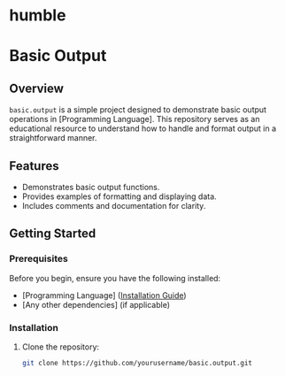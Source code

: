 # humble
# Basic Output

## Overview

`basic.output` is a simple project designed to demonstrate basic output operations in [Programming Language]. This repository serves as an educational resource to understand how to handle and format output in a straightforward manner.

## Features

- Demonstrates basic output functions.
- Provides examples of formatting and displaying data.
- Includes comments and documentation for clarity.

## Getting Started

### Prerequisites

Before you begin, ensure you have the following installed:

- [Programming Language] ([Installation Guide](https://www.example.com))
- [Any other dependencies] (if applicable)

### Installation

1. Clone the repository:

   ```sh
   git clone https://github.com/yourusername/basic.output.git
